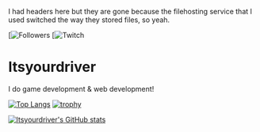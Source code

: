 I had headers here but they are gone because the filehosting service that I used switched the way they stored files, so yeah.

[![Followers](https://img.shields.io/github/followers/itsyourdriver?style=social)
[![Twitch](https://img.shields.io/twitch/status/itsyourdriver_?style=social)


# Itsyourdriver
I do game development & web development!





[![Top Langs](https://github-readme-stats.vercel.app/api/top-langs/?username=Itsyourdriver)](https://github.com/anuraghazra/github-readme-stats)
[![trophy](https://github-profile-trophy.vercel.app/?username=Itsyourdriver)](https://github.com/ryo-ma/github-profile-trophy)




[![Itsyourdriver's GitHub stats](https://github-readme-stats.vercel.app/api?username=Itsyourdriver)](https://github.com/anuraghazra/github-readme-stats)
